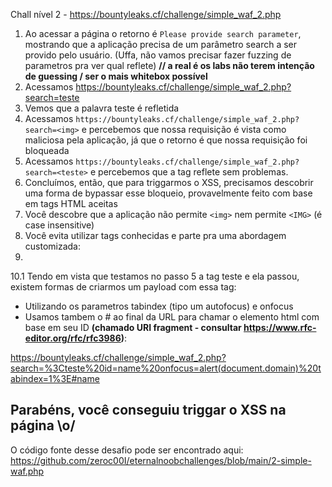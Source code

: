 Chall nível 2 - https://bountyleaks.cf/challenge/simple_waf_2.php
1. Ao acessar a página o retorno é ```Please provide search parameter```, mostrando que a aplicação precisa de um parâmetro search a ser provido pelo usuário. (Uffa, não vamos precisar fazer fuzzing de parametros pra ver qual reflete) **// a real é os labs não terem intenção de guessing / ser o mais whitebox possível**
2.  Acessamos https://bountyleaks.cf/challenge/simple_waf_2.php?search=teste
3. Vemos que a palavra teste é refletida
4. Acessamos ```https://bountyleaks.cf/challenge/simple_waf_2.php?search=<img>``` e percebemos que nossa requisição é vista como maliciosa pela aplicação, já que o retorno é que nossa requisição foi bloqueada
5. Acessamos ```https://bountyleaks.cf/challenge/simple_waf_2.php?search=<teste>``` e percebemos que a tag reflete sem problemas.
6. Concluímos, então, que para triggarmos o XSS, precisamos descobrir uma forma de bypassar esse bloqueio, provavelmente feito com base em tags HTML aceitas
7. Você descobre que a aplicação não permite ```<img>``` nem permite ```<IMG>``` (é case insensitive)
8. Você evita utilizar tags conhecidas e parte pra uma abordagem customizada:
9. 
10.1 Tendo em vista que testamos no passo 5 a tag teste e ela passou, existem formas de criarmos um payload com essa tag:
- Utilizando os parametros tabindex (tipo um autofocus) e onfocus
- Usamos tambem o # ao final da URL para chamar o elemento html com base em seu ID **(chamado URI fragment - consultar https://www.rfc-editor.org/rfc/rfc3986)**:

https://bountyleaks.cf/challenge/simple_waf_2.php?search=%3Cteste%20id=name%20onfocus=alert(document.domain)%20tabindex=1%3E#name

## Parabéns, você conseguiu triggar o XSS na página \o/
  
O código fonte desse desafio pode ser encontrado aqui:
https://github.com/zeroc00I/eternalnoobchallenges/blob/main/2-simple-waf.php

